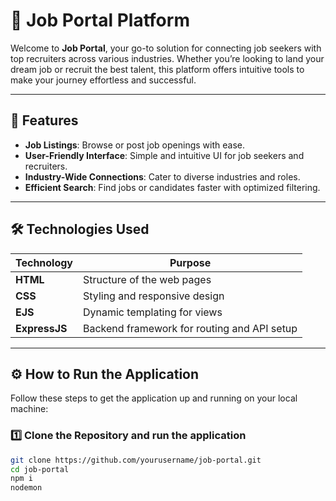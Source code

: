 # 🌟 Job Portal Platform

Welcome to **Job Portal**, your go-to solution for connecting job seekers with top recruiters across various industries. Whether you’re looking to land your dream job or recruit the best talent, this platform offers intuitive tools to make your journey effortless and successful.

---

## 🚀 Features

- **Job Listings**: Browse or post job openings with ease.
- **User-Friendly Interface**: Simple and intuitive UI for job seekers and recruiters.
- **Industry-Wide Connections**: Cater to diverse industries and roles.
- **Efficient Search**: Find jobs or candidates faster with optimized filtering.

---

## 🛠️ Technologies Used

| Technology  | Purpose                                       |
|-------------|-----------------------------------------------|
| **HTML**    | Structure of the web pages                   |
| **CSS**     | Styling and responsive design                |
| **EJS**     | Dynamic templating for views                 |
| **ExpressJS** | Backend framework for routing and API setup |

---

## ⚙️ How to Run the Application

Follow these steps to get the application up and running on your local machine:

### 1️⃣ Clone the Repository   and run the application
```bash
git clone https://github.com/yourusername/job-portal.git
cd job-portal
npm i 
nodemon 
